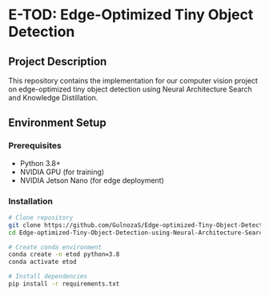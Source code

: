 # E-TOD: Edge-Optimized Tiny Object Detection

## Project Description
This repository contains the implementation for our computer vision project on edge-optimized tiny object detection using Neural Architecture Search and Knowledge Distillation.

## Environment Setup

### Prerequisites
- Python 3.8+
- NVIDIA GPU (for training)
- NVIDIA Jetson Nano (for edge deployment)

### Installation
```bash
# Clone repository
git clone https://github.com/GulnozaS/Edge-optimized-Tiny-Object-Detection-using-Neural-Architecture-Search-and-Knowledge-Distillation.git
cd Edge-optimized-Tiny-Object-Detection-using-Neural-Architecture-Search-and-Knowledge-Distillation

# Create conda environment
conda create -n etod python=3.8
conda activate etod

# Install dependencies
pip install -r requirements.txt
